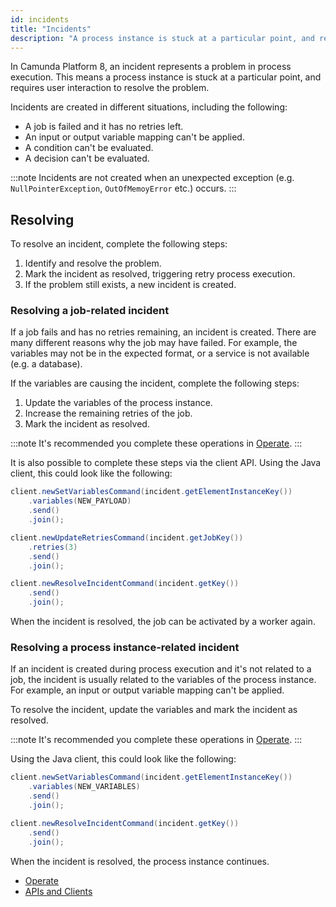 ```yaml
---
id: incidents
title: "Incidents"
description: "A process instance is stuck at a particular point, and requires user interaction to resolve the problem."
---
```


In Camunda Platform 8, an incident represents a problem in process execution. This means a process instance is stuck at a particular point, and requires user interaction to resolve the problem.

Incidents are created in different situations, including the following:

- A job is failed and it has no retries left.
- An input or output variable mapping can't be applied.
- A condition can't be evaluated.
- A decision can't be evaluated.

:::note
Incidents are not created when an unexpected exception (e.g. `NullPointerException`, `OutOfMemoyError` etc.) occurs.
:::

## Resolving

To resolve an incident, complete the following steps:

1. Identify and resolve the problem.
2. Mark the incident as resolved, triggering retry process execution.
3. If the problem still exists, a new incident is created.

### Resolving a job-related incident

If a job fails and has no retries remaining, an incident is created. There are many different reasons why the job may have failed. For example, the variables may not be in the expected format, or a service is not available (e.g. a database).

If the variables are causing the incident, complete the following steps:

1. Update the variables of the process instance.
2. Increase the remaining retries of the job.
3. Mark the incident as resolved.

:::note
It's recommended you complete these operations in [Operate](/components/operate/operate-introduction.md).
:::

It is also possible to complete these steps via the client API. Using the Java client, this could look like the following:

```java
client.newSetVariablesCommand(incident.getElementInstanceKey())
    .variables(NEW_PAYLOAD)
    .send()
    .join();

client.newUpdateRetriesCommand(incident.getJobKey())
    .retries(3)
    .send()
    .join();

client.newResolveIncidentCommand(incident.getKey())
    .send()
    .join();
```

When the incident is resolved, the job can be activated by a worker again.

### Resolving a process instance-related incident

If an incident is created during process execution and it's not related to a job, the incident is usually related to the variables of the process instance. For example, an input or output variable mapping can't be applied.

To resolve the incident, update the variables and mark the incident as resolved.

:::note
It's recommended you complete these operations in [Operate](/components/operate/operate-introduction.md).
:::

Using the Java client, this could look like the following:

```java
client.newSetVariablesCommand(incident.getElementInstanceKey())
    .variables(NEW_VARIABLES)
    .send()
    .join();

client.newResolveIncidentCommand(incident.getKey())
    .send()
    .join();
```

When the incident is resolved, the process instance continues.

- [Operate](/components/operate/operate-introduction.md)
- [APIs and Clients](/apis-clients/working-with-apis-clients.md)
